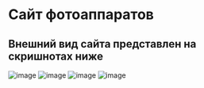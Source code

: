 # Сайт фотоаппаратов
## Внешний вид сайта представлен на скришнотах ниже

  ![image](https://user-images.githubusercontent.com/59023791/186140383-4b8d4e0c-0469-49a5-a94e-1c0d64257b33.png)
  ![image](https://user-images.githubusercontent.com/59023791/186140420-24021d08-9fcd-4271-b0fb-87082b276bb3.png)
  ![image](https://user-images.githubusercontent.com/59023791/186140523-8e981684-998c-4a29-9b0a-61ab6dd0417a.png)
  ![image](https://user-images.githubusercontent.com/59023791/186140630-0e01354f-5efa-4f7d-bdd3-d7ee3619c73c.png)

